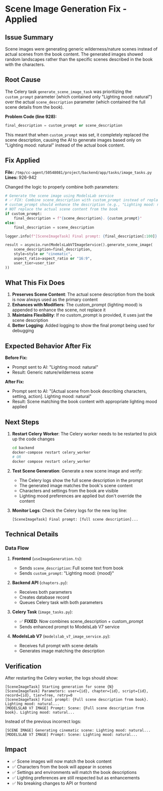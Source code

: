 # Scene Image Generation Fix - Applied

## Issue Summary
Scene images were generating generic wilderness/nature scenes instead of actual scenes from the book content. The generated images showed random landscapes rather than the specific scenes described in the book with the characters.

## Root Cause
The Celery task `generate_scene_image_task` was prioritizing the `custom_prompt` parameter (which contained only "Lighting mood: natural") over the actual `scene_description` parameter (which contained the full scene details from the book).

**Problem Code (line 928):**
```python
final_description = custom_prompt or scene_description
```

This meant that when `custom_prompt` was set, it completely replaced the scene description, causing the AI to generate images based only on "Lighting mood: natural" instead of the actual book content.

## Fix Applied
**File:** `/tmp/cc-agent/50548081/project/backend/app/tasks/image_tasks.py`
**Lines:** 926-942

Changed the logic to properly combine both parameters:

```python
# Generate the scene image using ModelsLab service
# ✅ FIX: Combine scene_description with custom_prompt instead of replacing it
# custom_prompt should enhance the description (e.g., "Lighting mood: natural")
# NOT replace the actual scene content from the book
if custom_prompt:
    final_description = f"{scene_description}. {custom_prompt}"
else:
    final_description = scene_description

logger.info(f"[SceneImageTask] Final prompt: {final_description[:100]}...")

result = asyncio.run(ModelsLabV7ImageService().generate_scene_image(
    scene_description=final_description,
    style=style or "cinematic",
    aspect_ratio=aspect_ratio or "16:9",
    user_tier=user_tier
))
```

## What This Fix Does

1. **Preserves Scene Content**: The actual scene description from the book is now always used as the primary content
2. **Enhances with Modifiers**: The custom_prompt (lighting mood) is appended to enhance the scene, not replace it
3. **Maintains Flexibility**: If no custom_prompt is provided, it uses just the scene description
4. **Better Logging**: Added logging to show the final prompt being used for debugging

## Expected Behavior After Fix

**Before Fix:**
- Prompt sent to AI: "Lighting mood: natural"
- Result: Generic nature/wilderness scene

**After Fix:**
- Prompt sent to AI: "[Actual scene from book describing characters, setting, action]. Lighting mood: natural"
- Result: Scene matching the book content with appropriate lighting mood applied

## Next Steps

1. **Restart Celery Worker**: The Celery worker needs to be restarted to pick up the code changes
   ```bash
   cd backend
   docker-compose restart celery_worker
   # OR
   docker compose restart celery_worker
   ```

2. **Test Scene Generation**: Generate a new scene image and verify:
   - The Celery logs show the full scene description in the prompt
   - The generated image matches the book's scene content
   - Characters and settings from the book are visible
   - Lighting mood preferences are applied but don't override the content

3. **Monitor Logs**: Check the Celery logs for the new log line:
   ```
   [SceneImageTask] Final prompt: [full scene description]...
   ```

## Technical Details

### Data Flow
1. **Frontend** (`useImageGeneration.ts`):
   - Sends `scene_description`: Full scene text from book
   - Sends `custom_prompt`: "Lighting mood: {mood}"

2. **Backend API** (`chapters.py`):
   - Receives both parameters
   - Creates database record
   - Queues Celery task with both parameters

3. **Celery Task** (`image_tasks.py`):
   - ✅ **FIXED**: Now combines scene_description + custom_prompt
   - Sends enhanced prompt to ModelsLab V7 service

4. **ModelsLab V7** (`modelslab_v7_image_service.py`):
   - Receives full prompt with scene details
   - Generates image matching the description

## Verification

After restarting the Celery worker, the logs should show:
```
[SceneImageTask] Starting generation for scene {N}
[SceneImageTask] Parameters: user={id}, chapter={id}, script={id}, record={id}, tier=free, retry=0
[SceneImageTask] Final prompt: {Full scene description from book}. Lighting mood: natural...
[MODELSLAB V7 IMAGE] Prompt: Scene: {Full scene description from book}. Lighting mood: natural...
```

Instead of the previous incorrect logs:
```
[SCENE IMAGE] Generating cinematic scene: Lighting mood: natural...
[MODELSLAB V7 IMAGE] Prompt: Scene: Lighting mood: natural...
```

## Impact
- ✅ Scene images will now match the book content
- ✅ Characters from the book will appear in scenes
- ✅ Settings and environments will match the book descriptions
- ✅ Lighting preferences are still respected but as enhancements
- ✅ No breaking changes to API or frontend
